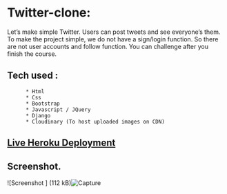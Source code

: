 # Twitter-clone:
Let’s make simple Twitter. Users can post tweets and see everyone’s them.
                To make the project simple, we do not have a sign/login function.
                So there are not user accounts and follow function. You can challenge after you finish the course.
## Tech used :
          * Html
          * Css
          * Bootstrap
          * Javascript / JQuery
          * Django
          * Cloudinary (To host uploaded images on CDN)

## [Live Heroku Deployment](https://twitter-clone.aman23001.repl.co/)

## Screenshot.
![Screenshot ]
(112 kB)![Capture](https://user-images.githubusercontent.com/109710094/195743006-0a1f8e0b-d241-42da-812a-32ccfd2b505b.PNG)


